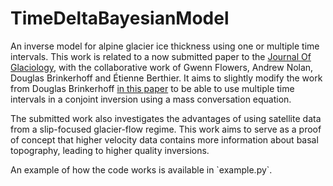 # TimeDeltaBayesianModel
An inverse model for alpine glacier ice thickness using one or multiple time intervals.
This work is related to a now submitted paper to the [Journal Of Glaciology](https://www.cambridge.org/core/journals/journal-of-glaciology), with the collaborative work of Gwenn Flowers, Andrew Nolan, Douglas Brinkerhoff and Étienne Berthier. It aims to slightly modify the work from Douglas Brinkerhoff [in this paper](https://www.frontiersin.org/articles/10.3389/feart.2016.00008/full) 
to be able to use multiple time intervals in a conjoint inversion using a mass conversation equation.
<p>
The submitted work also investigates the advantages of using satellite data from a slip-focused glacier-flow regime. 
This work aims to serve as a proof of concept that higher velocity data contains more information about basal topography, leading to higher quality inversions.
<p>
An example of how the code works is available in `example.py`.


